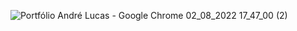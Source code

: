 ![Portfólio André Lucas - Google Chrome 02_08_2022 17_47_00 (2)](https://user-images.githubusercontent.com/107697960/182471318-96d9e08f-2c77-40aa-831c-b2fe8f5f43a1.png)
